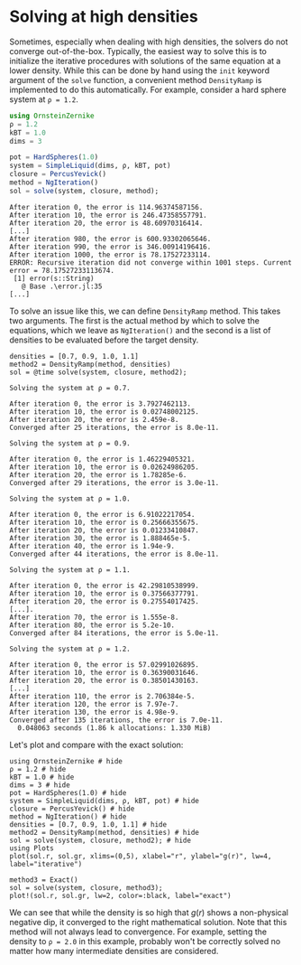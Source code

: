 # Solving at high densities

Sometimes, especially when dealing with high densities, the solvers do not converge out-of-the-box. Typically, the easiest way to solve this is to initialize the iterative procedures with solutions of the same equation at a lower density. While this can be done by hand using the `init` keyword argument of the `solve` function, a convenient method `DensityRamp` is implemented to do this automatically. For example, consider a hard sphere system at `ρ = 1.2`.

```julia
using OrnsteinZernike
ρ = 1.2
kBT = 1.0
dims = 3

pot = HardSpheres(1.0)
system = SimpleLiquid(dims, ρ, kBT, pot)
closure = PercusYevick()
method = NgIteration()
sol = solve(system, closure, method);
```
```
After iteration 0, the error is 114.96374587156.
After iteration 10, the error is 246.47358557791.
After iteration 20, the error is 48.60970316414.
[...]
After iteration 980, the error is 600.93302065646.
After iteration 990, the error is 346.00914196416.
After iteration 1000, the error is 78.17527233114.
ERROR: Recursive iteration did not converge within 1001 steps. Current error = 78.17527233113674.
 [1] error(s::String)
   @ Base .\error.jl:35
[...]
```

To solve an issue like this, we can define `DensityRamp` method. This takes two arguments. The first is the actual method by which to solve the equations, which we leave as `NgIteration()` and the second is a list of densities to be evaluated before the target density.

```
densities = [0.7, 0.9, 1.0, 1.1]
method2 = DensityRamp(method, densities)
sol = @time solve(system, closure, method2);
```

```
Solving the system at ρ = 0.7.

After iteration 0, the error is 3.7927462113.
After iteration 10, the error is 0.02748002125.
After iteration 20, the error is 2.459e-8.
Converged after 25 iterations, the error is 8.0e-11.

Solving the system at ρ = 0.9.

After iteration 0, the error is 1.46229405321.
After iteration 10, the error is 0.02624986205.
After iteration 20, the error is 1.78285e-6.
Converged after 29 iterations, the error is 3.0e-11.

Solving the system at ρ = 1.0.

After iteration 0, the error is 6.91022217054.
After iteration 10, the error is 0.25666355675.
After iteration 20, the error is 0.01233410847.
After iteration 30, the error is 1.888465e-5.
After iteration 40, the error is 1.94e-9.
Converged after 44 iterations, the error is 8.0e-11.

Solving the system at ρ = 1.1.

After iteration 0, the error is 42.29810538999.
After iteration 10, the error is 0.37566377791.
After iteration 20, the error is 0.27554017425.
[...].
After iteration 70, the error is 1.555e-8.
After iteration 80, the error is 5.2e-10.
Converged after 84 iterations, the error is 5.0e-11.

Solving the system at ρ = 1.2.

After iteration 0, the error is 57.02991026895.
After iteration 10, the error is 0.36390031646.
After iteration 20, the error is 0.38501430163.
[...]
After iteration 110, the error is 2.706384e-5.
After iteration 120, the error is 7.97e-7.
After iteration 130, the error is 4.98e-9.
Converged after 135 iterations, the error is 7.0e-11.
  0.048063 seconds (1.86 k allocations: 1.330 MiB)
```

Let's plot and compare with the exact solution:

```@example dens
using OrnsteinZernike # hide
ρ = 1.2 # hide
kBT = 1.0 # hide
dims = 3 # hide
pot = HardSpheres(1.0) # hide
system = SimpleLiquid(dims, ρ, kBT, pot) # hide
closure = PercusYevick() # hide
method = NgIteration() # hide
densities = [0.7, 0.9, 1.0, 1.1] # hide
method2 = DensityRamp(method, densities) # hide
sol = solve(system, closure, method2); # hide
using Plots
plot(sol.r, sol.gr, xlims=(0,5), xlabel="r", ylabel="g(r)", lw=4, label="iterative")

method3 = Exact()
sol = solve(system, closure, method3);
plot!(sol.r, sol.gr, lw=2, color=:black, label="exact")
```

We can see that while the density is so high that $g(r)$ shows a non-physical negative dip, it converged to the right mathematical solution. Note that this method will not always lead to convergence. For example, setting the density to `ρ = 2.0` in this example, probably won't be correctly solved no matter how many intermediate densities are considered.